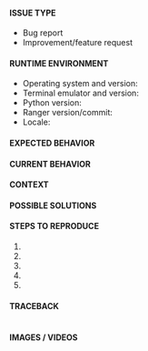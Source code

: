 <!-- Provide a descriptive summary of the issue in the title above -->
<!-- First verify that the issue hasn't already been reported -->
<!-- Also test if the latest release and master branch are affected too -->

#### ISSUE TYPE
<!-- Pick one and delete the rest -->
- Bug report
- Improvement/feature request

#### RUNTIME ENVIRONMENT
<!-- Details of your runtime environment -->
<!-- Retrieve Python/ranger version and locale with `ranger -\-version` -->
- Operating system and version: 
- Terminal emulator and version: 
- Python version: 
- Ranger version/commit: 
- Locale: 

#### EXPECTED BEHAVIOR
<!-- Bug: What should happen? -->
<!-- Request: How should it work? -->


#### CURRENT BEHAVIOR
<!-- Bug: How is it different from the expected behavior? -->
<!-- Request: How does it change the current behavior? -->


#### CONTEXT
<!-- How has this issue affected you? -->
<!-- What are you trying to accomplish? -->


#### POSSIBLE SOLUTIONS
<!-- Bug: How should it be fixed? -->
<!-- Request: How should it be implemented? -->


#### STEPS TO REPRODUCE<!-- For bugs -->
<!-- List unambiguous steps to reproduce the bug -->
1. 
2. 
3. 
4. 
5. 

#### TRACEBACK<!-- For crashes -->
<!-- Run ranger in debug mode -->
<!-- Paste between quotes -->
```

```

#### IMAGES / VIDEOS<!-- Only if relevant -->
<!-- Link or embed images and videos of screenshots, sketches etc. -->
